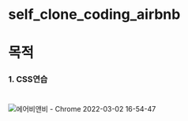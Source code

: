 # self_clone_coding_airbnb
# 목적
 ### 1. CSS연습

# 
![에어비앤비 - Chrome 2022-03-02 16-54-47](https://user-images.githubusercontent.com/86408147/156319153-e6def682-7ca6-4583-9be6-268b99aaac22.gif)
